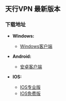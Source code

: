 ## 天行VPN 最新版本

### 下载地址

- **Windows:**
    + [Windows客户端](https://github.com/newbreedlimited/TXVPN/raw/master/TxWinVPN.zip)

- **Android:**
    + [安卓客户端](https://github.com/newbreedlimited/TXVPN/raw/master/TxWinVPN.zip)

- **IOS:** 
    + [IOS专业版](http://172.104.125.5/ios/iosfree.html)
    + [IOS免费版](http://172.104.125.5/ios/iospro.html)
